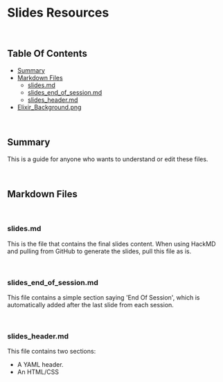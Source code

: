 # Slides Resources

<br/>

## Table Of Contents

- [Summary](#Summary)
- [Markdown Files](#Markdown-Files)
  - [slides.md](#slides.md)
  - [slides_end_of_session.md](#slides_end_of_session.md)
  - [slides_header.md](#slides_header.md)
- [Elixir_Background.png](#Elixir_Background.png)
  
<br/>

## Summary

This is a guide for anyone who wants to understand or edit these files.

<br/>

## Markdown Files

<br/>

### slides.md

This is the file that contains the final slides content.
When using HackMD and pulling from GitHub to generate the slides, pull this file as is.

<br/>

### slides_end_of_session.md

This file contains a simple section saying 'End Of Session', which is automatically added after the last slide from each session.

<br/>

### slides_header.md

This file contains two sections:

- A YAML header.
- An HTML/CSS <style> section.

<br/>

The YAML header carries information regarding:

- The title of the HTML document that will be generated by HackMD (this will be reflected on the tab title of the slides page that opens on your web browser).
- The theme of the slides (which mostly affects the background color). Do note that, if there is a background image, it will sit on top of the original background.

<br/>

The HTML/CSS <style> section carries information regarding:
  
- The font size of the whole slide presentation.
- The background for the whole slide presentation. In this case, it features an address that is recognised by HackMD as a reference to an image, which happens to be a white background with an **Elixir** logo on the bottom left. The background is set to cover each slide entorely.

### Elixir_Background.png

This is the background for the slides. This file is not really used by any script. It is simply stored in this folder as a reference. Integrating it into the slide presentation entails:

1. Adding it first as an image file on HackMD.
2. Copying the address that is generated.
3. Pasting the address into the slides_header.md file, at the right location (within the url() tag). 
